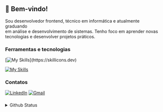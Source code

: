 ## 👋 Bem-vindo!
Sou desenvolvedor frontend, técnico em informática e atualmente graduando<br>em análise e desenvolvimento de sistemas. Tenho foco em aprender novas<br> tecnologias e desenvolver projetos práticos.<!-- Às vezes escrevo no <a href="https://dev.to/qustavoleite">Dev.to</a>.<br>Confira meus proejtos: <a href="">Portfolio</a>.-->

### Ferramentas e tecnologias

[![My Skills](https://skillicons.dev/icons?i=html,css,tailwind,sass,js,react,typescript,next,)](https://skillicons.dev)

[![My Skills](https://skillicons.dev/icons?i=nodejs,express,mysql,git,docker,postman,figma,vite)](https://skillicons.dev)

### Contatos

[![LinkedIn](https://skillicons.dev/icons?i=linkedin&perline=3)](https://www.linkedin.com/in/qustavoleite)
[![Gmail](https://skillicons.dev/icons?i=gmail&perline=3)](mailto:qustavoleite@gmail.com)

###

<details>
  <summary>Github Status</summary>
    <div align="start">
    <img height="200em" src="https://github-readme-stats.vercel.app/api/top-langs/?username=qustavoleite&layout=compact&theme=dark&hide_border=true" /> <img height="200em" src="https://github-readme-stats.vercel.app/api?username=qustavoleite&layout=compact&theme=dark&hide_border=true" />

  ![Profile views](https://komarev.com/ghpvc/?username=qustavoleite&color=000000)
  </div>
</details>
